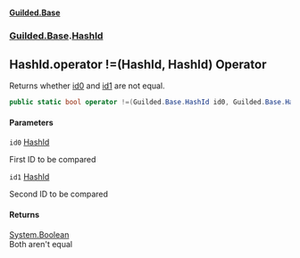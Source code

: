#### [Guilded.Base](index 'index')
### [Guilded.Base](Guilded.Base 'Guilded.Base').[HashId](HashId 'Guilded.Base.HashId')

## HashId.operator !=(HashId, HashId) Operator

Returns whether [id0](HashId.operator!(HashId,HashId)#Guilded.Base.HashId.op_Inequality(Guilded.Base.HashId,Guilded.Base.HashId).id0 'Guilded.Base.HashId.op_Inequality(Guilded.Base.HashId, Guilded.Base.HashId).id0') and [id1](HashId.operator!(HashId,HashId)#Guilded.Base.HashId.op_Inequality(Guilded.Base.HashId,Guilded.Base.HashId).id1 'Guilded.Base.HashId.op_Inequality(Guilded.Base.HashId, Guilded.Base.HashId).id1') are not equal.

```csharp
public static bool operator !=(Guilded.Base.HashId id0, Guilded.Base.HashId id1);
```
#### Parameters

<a name='Guilded.Base.HashId.op_Inequality(Guilded.Base.HashId,Guilded.Base.HashId).id0'></a>

`id0` [HashId](HashId 'Guilded.Base.HashId')

First ID to be compared

<a name='Guilded.Base.HashId.op_Inequality(Guilded.Base.HashId,Guilded.Base.HashId).id1'></a>

`id1` [HashId](HashId 'Guilded.Base.HashId')

Second ID to be compared

#### Returns
[System.Boolean](https://docs.microsoft.com/en-us/dotnet/api/System.Boolean 'System.Boolean')  
Both aren't equal